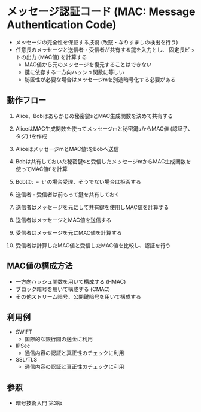 # メッセージ認証コード (MAC: Message Authentication Code)
- メッセージの完全性を保証する技術 (改竄・なりすましの検出を行う)
- 任意長のメッセージと送信者・受信者が共有する鍵を入力とし、
  固定長ビットの出力 (MAC値) を計算する
  - MAC値から元のメッセージを復元することはできない
  - 鍵に依存する一方向ハッシュ関数に等しい
  - 秘匿性が必要な場合はメッセージmを別途暗号化する必要がある

## 動作フロー
1. Alice、Bobはあらかじめ秘密鍵sとMAC生成関数を決めて共有する
2. AliceはMAC生成関数を使ってメッセージmと秘密鍵sからMAC値 (認証子、タグ) tを作成
3. AliceはメッセージmとMAC値tをBobへ送信
4. Bobは共有しておいた秘密鍵sと受信したメッセージmからMAC生成関数を使ってMAC値t'を計算
5. Bobは`t = t'`の場合受理、そうでない場合は拒否する

1. 送信者・受信者は前もって鍵を共有しておく
2. 送信者はメッセージを元にして共有鍵を使用しMAC値を計算する
3. 送信者はメッセージとMAC値を送信する
4. 受信者はメッセージを元にMAC値を計算する
5. 受信者は計算したMAC値と受信したMAC値を比較し、認証を行う

## MAC値の構成方法
- 一方向ハッシュ関数を用いて構成する (HMAC)
- ブロック暗号を用いて構成する (CMAC)
- その他ストリーム暗号、公開鍵暗号を用いて構成する

## 利用例
- SWIFT
  - 国際的な銀行間の送金に利用
- IPSec
  - 通信内容の認証と真正性のチェックに利用
- SSL/TLS
  - 通信内容の認証と真正性のチェックに利用

## 参照
- 暗号技術入門 第3版
